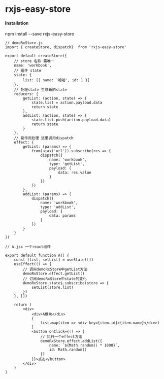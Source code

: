 # rxjs-easy-store
	
#### Installation ####
  npm install --save rxjs-easy-store




	// demoRxStore.js
	import { createStore, dispatch}  from 'rxjs-easy-store'

	export default createStore({
	    // store 名称 需唯一 
	    name: 'workbook',
	    // 组件 state 
	    state: {
	        list: [{ name: '哈哈', id: 1 }]
	    },
	    // 处理state 生成新的state
	    reducers: {
	        getList: (action, state) => {
	            state.list = action.payload.data
	            return state
	        },
	        addList: (action, state) => {
	            state.list.push(action.payload.data)
	            return state
	        }
	    },
	    // 副作用处理 这里调用dispatch 
	    effect: {
	        getList: (params) => {
	            from(ajax('url')).subscribe(res => {
	                dispatch({
	                    name: 'workbook',
	                    type: 'getList',
	                    payload: {
	                        data: res.value
	                    }
	                })
	            })
	        },
	        addList: (params) => {
	            dispatch({
	                name: 'workbook',
	                type: 'addList',
	                payload: {
	                    data: params
	                }
	            })
	        }
	    }
	})
	
	// A.jsx 一个react组件

	export default function A() {
	    const [list, setList] = useState([])
	    useEffect(() => {
			// 调用demoRxStore中getList方法
	        demoRxStore.effect.getList()
			// 订阅demoRxStore中state的变化
	        demoRxStore.state$.subscribe(store => {
	            setList(store.list)
	        })
	    }, [])
	
	    return (
	        <div>
	            <div>A模块</div>
	            {
	                list.map(item => <div key={item.id}>{item.name}</div>)
	            }
	            <button onClick={() => {
	                // 执行一个effect方法
	                demoRxStore.effect.addList({
	                    name: `${Math.random() * 1000}`,
	                    id: Math.random()
	                })
	            }}>点击</button>
	        </div>
	    )
	}
	

